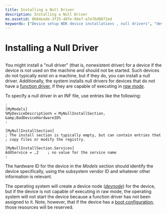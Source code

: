 ```yaml
---
title: Installing a Null Driver
description: Installing a Null Driver
ms.assetid: 8684eade-3f25-48fe-94e7-a7e76d8072ad
keywords: ["Device setup WDK device installations , null drivers", "device installations WDK , null drivers", "installing devices WDK , null drivers", "null drivers WDK device installations", "nonexistent drivers WDK device installations"]
---
```


# Installing a Null Driver


## <a href="" id="ddk-installing-a-null-driver-dg"></a>


You might install a "null driver" (that is, nonexistent driver) for a device if the device is not used on the machine and should not be started. Such devices do not typically exist on a machine, but if they do, you can install a null driver. Additionally, the system installs null drivers for devices that do not have a [function driver](https://msdn.microsoft.com/library/windows/hardware/ff546516), if they are capable of executing in [*raw mode*](https://msdn.microsoft.com/library/windows/hardware/ff556331#wdkgloss-raw-mode).

To specify a null driver in an INF file, use entries like the following:

```
:
[MyModels]
%MyDeviceDescription% = MyNullInstallSection, &amp;BadDeviceHardwareID%
:

[MyNullInstallSection]
; The install section is typically empty, but can contain entries that
; copy files or modify the registry.

[MyNullInstallSection.Services]
AddService = ,2    ; no value for the service name
:
```

The hardware ID for the device in the *Models* section should identify the device specifically, using the subsystem vendor ID and whatever other information is relevant.

The operating system will create a device node ([*devnode*](https://msdn.microsoft.com/library/windows/hardware/ff556277#wdkgloss-devnode)) for the device, but if the device is not capable of executing in raw mode, the operating system will not start the device because a function driver has not been assigned to it. Note, however, that if the device has a [boot configuration](https://msdn.microsoft.com/library/windows/hardware/ff547012#logical-configuration-types-for-resource-lists), those resources will be reserved.

 

 





